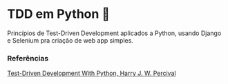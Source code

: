 # TDD em Python 🐐

Princípios de Test-Driven Development aplicados a Python, usando Django e Selenium pra criação de web app simples.

### Referências

[Test-Driven Development With Python, Harry J. W. Percival](https://ipfs.io/ipfs/bafykbzacebuqozfcizjmsyc6c7ao4syms43hf3suuyoxtv4oup2ghxx5ac55w?filename=Harry%20J.%20W.%20Percival%20-%20Test-Driven%20Development%20with%20Python_%20Obey%20the%20Testing%20Goat_%20Using%20Django%2C%20Selenium%2C%20and%20JavaScript-O%E2%80%99Reilly%20Media%20%282017%29.pdf)
